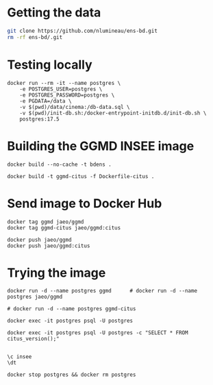# Getting the data

```sh
git clone https://github.com/nlumineau/ens-bd.git
rm -rf ens-bd/.git
```


# Testing locally

```
docker run --rm -it --name postgres \
    -e POSTGRES_USER=postgres \
    -e POSTGRES_PASSWORD=postgres \
    -e PGDATA=/data \
    -v $(pwd)/data/cinema:/db-data.sql \
    -v $(pwd)/init-db.sh:/docker-entrypoint-initdb.d/init-db.sh \
    postgres:17.5

```



# Building the GGMD INSEE image

```
docker build --no-cache -t bdens .

docker build -t ggmd-citus -f Dockerfile-citus .

```

# Send image to Docker Hub

```
docker tag ggmd jaeo/ggmd
docker tag ggmd-citus jaeo/ggmd:citus

docker push jaeo/ggmd
docker push jaeo/ggmd:citus
```


# Trying the image

```
docker run -d --name postgres ggmd      # docker run -d --name postgres jaeo/ggmd

# docker run -d --name postgres ggmd-citus 

docker exec -it postgres psql -U postgres 

docker exec -it postgres psql -U postgres -c "SELECT * FROM citus_version();"


\c insee
\dt

docker stop postgres && docker rm postgres

```